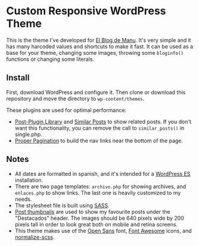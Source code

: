 # Custom Responsive WordPress Theme

This is the theme I've developed for [El Blog de Manu](http://elblogdemanu.com/). It's very simple and it has many harcoded values and shortcuts to make it fast. It can be used as a base for your theme, changing some images, throwing some `bloginfo()` functions or changing some literals.

## Install

First, download WordPress and configure it. Then clone or download this repository and move the directory to `wp-content/themes`.

These plugins are used for optimal performance:

* [Post-Plugin Library](https://wordpress.org/plugins/post-plugin-library/) and [Similar Posts](https://wordpress.org/plugins/similar-posts/) to show related posts. If you don't want this functionality, you can remove the call to `similar_posts()` in single.php.
* [Proper Pagination](https://wordpress.org/plugins/proper-pagination/) to build the nav links near the bottom of the page.

## Notes

* All dates are formatted in spanish, and it's intended for a [WordPress ES](https://es.wordpress.org/) installation.
* There are two page templates: `archivo.php` for showing archives, and `enlaces.php` to show links. The last one is heavily customized to my needs.
* The stylesheet file is built using [SASS](https://sass-lang.com/).
* [Post thumbnails](http://codex.wordpress.org/Post_Thumbnails) are used to show my favourite posts under the "Destacados" header. The images should be 640 pixels wide by 200 pixels tall in order to look great both on mobile and retina screens.
* This theme makes use of the [Open Sans](https://www.google.com/fonts/specimen/Open+Sans) font, [Font Awesome](http://fortawesome.github.io/Font-Awesome/) icons, and [normalize-scss](https://github.com/JohnAlbin/normalize-scss).
